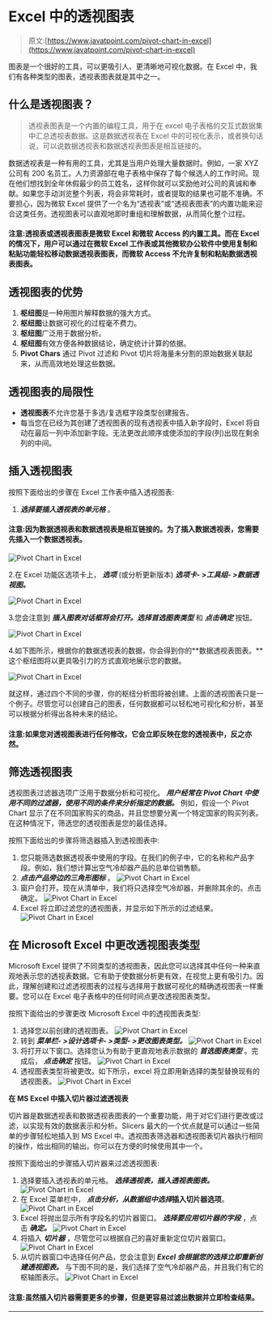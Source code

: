 # Excel 中的透视图表

> 原文:[https://www.javatpoint.com/pivot-chart-in-excel](https://www.javatpoint.com/pivot-chart-in-excel)

图表是一个很好的工具，可以更吸引人、更清晰地可视化数据。在 Excel 中，我们有各种类型的图表，透视表图表就是其中之一。

## 什么是透视图表？

> 透视表图表是一个内置的编程工具，用于在 excel 电子表格的交互式数据集中汇总透视表数据。这是数据透视表在 Excel 中的可视化表示，或者换句话说，可以说数据透视表和数据透视表图表是相互链接的。

数据透视表是一种有用的工具，尤其是当用户处理大量数据时。例如，一家 XYZ 公司有 200 名员工。人力资源部在电子表格中保存了每个候选人的工作时间。现在他们想找到全年休假最少的员工姓名，这样你就可以奖励他对公司的真诚和奉献。如果您手动浏览整个列表，将会非常耗时，或者提取的结果也可能不准确。不要担心，因为微软 Excel 提供了一个名为“透视表”或“透视表图表”的内置功能来迎合这类任务。透视图表可以直观地即时重组和理解数据，从而简化整个过程。

#### 注意:透视表或透视表图表是微软 Excel 和微软 Access 的内置工具。而在 Excel 的情况下，用户可以通过在微软 Excel 工作表或其他微软办公软件中使用复制和粘贴功能轻松移动数据透视表图表，而微软 Access 不允许复制和粘贴数据透视表图表。

## 透视图表的优势

1.  **枢纽图**是一种用图片解释数据的强大方式。
2.  **枢纽图**让数据可视化的过程毫不费力。
3.  **枢纽图**广泛用于数据分析。
4.  **枢纽图**有效方便各种数据结论，确定统计计算的依据。
5.  **Pivot Chars** 通过 Pivot 过滤和 Pivot 切片将海量未分割的原始数据关联起来，从而高效地处理这些数据。

## 透视图表的局限性

*   **透视图表**不允许您基于多选/复选框字段类型创建报告。
*   每当您在已经为其创建了透视图表的现有透视表中插入新字段时，Excel 将自动在最后一列中添加新字段。无法更改此顺序或使添加的字段(列)出现在剩余列的中间。

## 插入透视图表

按照下面给出的步骤在 Excel 工作表中插入透视图表:

1. ***选择要插入透视表的单元格*** 。

#### 注意:因为数据透视表和数据透视表是相互链接的。为了插入数据透视表，您需要先插入一个数据透视表。

![Pivot Chart in Excel](img/43d0b05368315e5a14c142a7225897a3.png)

2.在 Excel 功能区选项卡上， ***选项*** (或分析更新版本) ***选项卡- >工具组- >数据透视图。***

![Pivot Chart in Excel](img/5ed1be9d02bf1aa7f377dffaa92abae2.png)

3.您会注意到 ***插入图表对话框将会打开。选择******首选图表类型*** 和 ***点击确定*** 按钮。

![Pivot Chart in Excel](img/7efb94bac13bcdd6b547c12995007fa1.png)

4.如下图所示，根据你的数据透视表的数据，你会得到你的**数据透视表图表。**这个枢纽图将以更具吸引力的方式直观地展示您的数据。

![Pivot Chart in Excel](img/3cdcd9601fe395eb9b6e7b3c7acd3ef0.png)

就这样，通过四个不同的步骤，你的枢纽分析图将被创建。上面的透视图表只是一个例子。尽管您可以创建自己的图表，任何数据都可以轻松地可视化和分析，甚至可以根据分析得出各种未来的结论。

#### 注意:如果您对透视图表进行任何修改，它会立即反映在您的透视表中，反之亦然。

## 筛选透视图表

透视图表过滤器选项广泛用于数据分析和可视化。 ***用户经常在 Pivot Chart 中使用不同的过滤器，使用不同的条件来分析指定的数据。*** 例如，假设一个 Pivot Chart 显示了在不同国家购买的商品，并且您想要分离一个特定国家的购买列表。在这种情况下，筛选您的透视图表是您的最佳选择。

按照下面给出的步骤将筛选器插入到透视图表中:

1.  您只能筛选数据透视表中使用的字段。在我们的例子中，它的名称和产品字段。例如，我们想计算出空气冷却器产品的总单位销售额。
2.  ***点击产品旁边的三角形图标*** 。
    ![Pivot Chart in Excel](img/30fdaab9914393f64c372c6467059ed5.png)
3.  窗户会打开。现在从清单中，我们将只选择空气冷却器，并删除其余的。点击确定。
    ![Pivot Chart in Excel](img/bed3a35187e3f7f7b787d756b8331c6e.png)
4.  Excel 将立即过滤您的透视图表，并显示如下所示的过滤结果。
    ![Pivot Chart in Excel](img/8f7d1cb09c0cb444d1e717168bd3c048.png)

## 在 Microsoft Excel 中更改透视图表类型

Microsoft Excel 提供了不同类型的透视图表，因此您可以选择其中任何一种来直观地表示您的透视表数据。它有助于使数据分析更有效，在视觉上更有吸引力。因此，理解创建和过滤透视图表的过程与选择用于数据可视化的精确透视图表一样重要。您可以在 Excel 电子表格中的任何时间点更改透视图表类型。

按照下面给出的步骤更改 Microsoft Excel 中的透视图表类型:

1.  选择您以前创建的透视图表。
    ![Pivot Chart in Excel](img/a7fb68c96f594b31bb98ac4f8f1386e6.png)
2.  转到 ***菜单栏- >设计选项卡- >类型- >更改图表类型。***
    ![Pivot Chart in Excel](img/9c8eac8d94e1811cd16af64c2b2d551b.png)
3.  将打开以下窗口。选择您认为有助于更直观地表示数据的 ***首选图表类型*** 。完成后， ***点击确定*** 按钮。
    ![Pivot Chart in Excel](img/a71d7cb0d4c68336bce611f42f206bcb.png)
4.  透视图表类型将被更改。如下所示，excel 将立即用新选择的类型替换现有的透视图表。
    ![Pivot Chart in Excel](img/84ed73a3e1e5d3598e01461f65ab5e17.png)

**在 MS Excel 中插入切片器过滤透视表**

切片器是数据透视表和数据透视表图表的一个重要功能，用于对它们进行更改或过滤，以实现有效的数据表示和分析。Slicers 最大的一个优点就是可以通过一些简单的步骤轻松地插入到 MS Excel 中。透视图表筛选器和透视图表切片器执行相同的操作，给出相同的输出。你可以在方便的时候使用其中一个。

按照下面给出的步骤插入切片器来过滤透视图表:

1.  选择要插入透视表的单元格。 ***选择透视表，插入透视表图表。***
    ![Pivot Chart in Excel](img/6cc5cb688753df3fec84504881070317.png)
2.  在 Excel 菜单栏中， ***点击分析，从数据组中选择*插入切片器选项**。
    ![Pivot Chart in Excel](img/df0472e898d8ca0b728857f768249408.png)
3.  Excel 将抛出显示所有字段名的切片器窗口。 ***选择要应用切片器的字段*** ，点击 ***确定。***
    ![Pivot Chart in Excel](img/06edf98d0384e4bb3fdfdcb15f48eb5f.png)
4.  将插入 ***切片器*** ，尽管您可以根据自己的喜好重新定位切片器窗口。
    ![Pivot Chart in Excel](img/304255c83f033f5252a6e53b32ebb84b.png)
5.  从切片器窗口中选择任何产品，您会注意到 ***Excel 会根据您的选择立即重新创建透视图表。*** 与下图不同的是，我们选择了空气冷却器产品，并且我们有它的枢轴图表示。
    ![Pivot Chart in Excel](img/b2269d6622a1d336099ec2b046a06eec.png)

#### 注意:虽然插入切片器需要更多的步骤，但是更容易过滤出数据并立即检查结果。

* * *